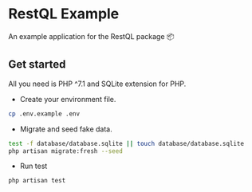 # RestQL Example

An example application for the RestQL package 📦

## Get started

All you need is PHP ^7.1 and SQLite extension for PHP.

- Create your environment file.
```bash
cp .env.example .env
```

- Migrate and seed fake data.

```bash
test -f database/database.sqlite || touch database/database.sqlite
php artisan migrate:fresh --seed
```

- Run test

```bash
php artisan test
```
